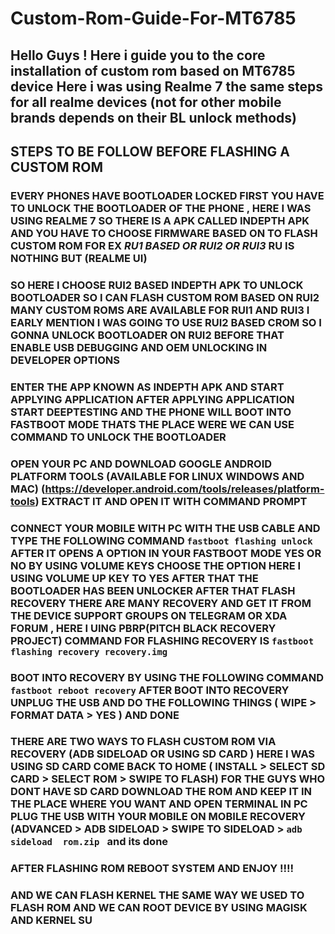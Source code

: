 # Custom-Rom-Guide-For-MT6785
## Hello Guys ! Here i guide you to the core installation of custom rom based on MT6785 device Here i was using Realme 7 the same steps for all realme devices (not for other mobile brands depends on their BL unlock methods)

## STEPS TO BE FOLLOW BEFORE FLASHING A CUSTOM ROM 
### EVERY PHONES HAVE BOOTLOADER LOCKED FIRST YOU HAVE TO UNLOCK THE BOOTLOADER OF THE PHONE , HERE I WAS USING REALME 7 SO THERE IS A APK CALLED **INDEPTH APK**  AND YOU HAVE TO CHOOSE FIRMWARE BASED ON TO FLASH CUSTOM ROM FOR EX _RU1 BASED OR RUI2 OR RUI3_ RU IS NOTHING BUT  (REALME UI)

### SO HERE I CHOOSE RUI2 BASED INDEPTH APK TO UNLOCK BOOTLOADER SO I CAN FLASH CUSTOM ROM BASED ON RUI2  MANY CUSTOM ROMS ARE AVAILABLE FOR RUI1 AND RUI3 I EARLY MENTION I WAS GOING TO USE RUI2 BASED CROM SO I GONNA UNLOCK BOOTLOADER ON RUI2 BEFORE THAT ENABLE USB DEBUGGING AND OEM UNLOCKING IN DEVELOPER OPTIONS

### ENTER THE APP KNOWN AS INDEPTH APK AND START APPLYING APPLICATION AFTER APPLYING APPLICATION START DEEPTESTING AND THE PHONE WILL BOOT INTO FASTBOOT MODE THATS THE PLACE WERE WE CAN USE COMMAND TO UNLOCK THE BOOTLOADER


### OPEN YOUR PC AND DOWNLOAD GOOGLE ANDROID PLATFORM TOOLS (AVAILABLE FOR LINUX WINDOWS AND MAC) (https://developer.android.com/tools/releases/platform-tools) EXTRACT IT AND OPEN IT WITH COMMAND PROMPT 


### CONNECT YOUR MOBILE WITH PC WITH THE USB CABLE AND TYPE THE FOLLOWING COMMAND `fastboot flashing unlock`  AFTER IT OPENS A OPTION IN YOUR FASTBOOT MODE YES OR NO BY USING VOLUME KEYS CHOOSE THE OPTION HERE I USING VOLUME UP KEY TO YES AFTER THAT THE BOOTLOADER HAS BEEN UNLOCKER AFTER THAT FLASH RECOVERY THERE ARE MANY RECOVERY AND GET IT FROM THE DEVICE SUPPORT GROUPS ON TELEGRAM OR XDA FORUM , HERE I UING PBRP(PITCH BLACK RECOVERY PROJECT) COMMAND FOR FLASHING RECOVERY IS `fastboot flashing recovery recovery.img` 

### BOOT INTO RECOVERY BY USING THE FOLLOWING COMMAND  `fastboot reboot recovery` AFTER BOOT INTO RECOVERY UNPLUG THE USB AND DO THE FOLLOWING THINGS  ( WIPE > FORMAT DATA > YES ) AND DONE 

### THERE ARE TWO WAYS TO FLASH CUSTOM ROM VIA RECOVERY (ADB SIDELOAD OR USING SD CARD ) HERE I WAS USING SD CARD COME BACK TO HOME ( INSTALL > SELECT SD CARD > SELECT ROM > SWIPE TO FLASH)  FOR THE GUYS WHO DONT HAVE SD CARD DOWNLOAD THE ROM AND KEEP IT IN THE PLACE WHERE YOU WANT AND OPEN TERMINAL IN PC PLUG THE USB WITH YOUR MOBILE ON MOBILE RECOVERY (ADVANCED > ADB SIDELOAD > SWIPE TO SIDELOAD > `adb sideload  rom.zip ` and its done 

###  AFTER FLASHING ROM REBOOT SYSTEM AND ENJOY !!!!

### AND WE CAN FLASH KERNEL THE SAME WAY WE USED TO FLASH ROM AND WE CAN ROOT DEVICE BY USING MAGISK AND KERNEL SU 
